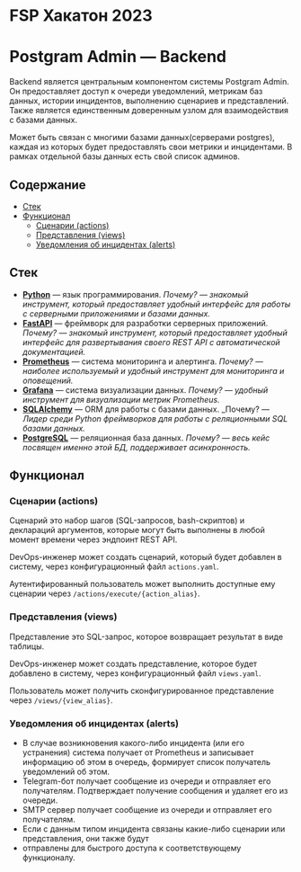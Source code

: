 # FSP Хакатон 2023

# Postgram Admin — Backend

Backend является центральным компонентом системы Postgram Admin. Он предоставляет доступ
к очереди уведомлений, метрикам баз данных, истории инцидентов, выполнению сценариев и представлений.
Также является единственным доверенным узлом для взаимодействия с базами данных.

Может быть связан с многими базами данных(серверами postgres), каждая из которых будет
предоставлять свои метрики и инцидентами. В рамках отдельной базы данных есть свой список админов.

## Содержание

- [Стек](#Стек)
- [Функционал](#Функционал)
    - [Сценарии (actions)](#Сценарии-actions)
    - [Представления (views)](#Представления-views)
    - [Уведомления об инцидентах (alerts)](#Уведомления-об-инцидентах-alerts)

## Стек

- **[Python](https://www.python.org/)** — язык программирования. _Почему? — знакомый инструмент, который предоставляет
  удобный интерфейс для работы с серверными приложениями и базами данных._
- **[FastAPI](https://fastapi.tiangolo.com/)** — фреймворк для разработки серверных приложений. _Почему? — знакомый
  инструмент, который предоставляет удобный интерфейс для развертывания своего REST API с автоматической документацией._
- **[Prometheus](https://prometheus.io/)** — система мониторинга и алертинга. _Почему? — наиболее используемый и удобный
  инструмент для мониторинга и оповещений._
- **[Grafana](https://grafana.com/)** — система визуализации данных. _Почему? — удобный инструмент для визуализации
  метрик Prometheus._
- **[SQLAlchemy](https://www.sqlalchemy.org/)** — ORM для работы с базами данных. _Почему? — _Лидер среди Python
  фреймворков для работы с реляционными SQL базами данных._
- **[PostgreSQL](https://www.postgresql.org/)** — реляционная база данных. _Почему? — весь кейс посвящен именно этой БД,
  поддерживает асинхронность._

## Функционал

### Сценарии (actions)

Сценарий это набор шагов (SQL-запросов, bash-скриптов) и деклараций аргументов, которые
могут быть выполнены в любой момент времени через эндпоинт REST API.

DevOps-инженер может создать сценарий, который будет добавлен в систему, через конфигурационный
файл `actions.yaml`.

Аутентифированный пользователь может выполнить доступные ему сценарии через `/actions/execute/{action_alias}`.

### Представления (views)

Представление это SQL-запрос, которое возвращает результат в виде таблицы.

DevOps-инженер может создать представление, которое будет добавлено в систему, через конфигурационный
файл `views.yaml`.

Пользователь может получить сконфигурированное представление через `/views/{view_alias}`.

### Уведомления об инцидентах (alerts)

- В случае возникновения какого-либо инцидента (или его устранения) система получает от Prometheus
  и записывает информацию об этом в очередь, формирует список получатель уведомлений об этом.
- Telegram-бот получает сообщение из очереди и отправляет его получателям. Подтверждает получение
  сообщения и удаляет его из очереди.
- SMTP сервер получает сообщение из очереди и отправляет его получателям.
- Если с данным типом инцидента связаны какие-либо сценарии или представления, они также будут
- отправлены для быстрого доступа к соответствующему функционалу.

